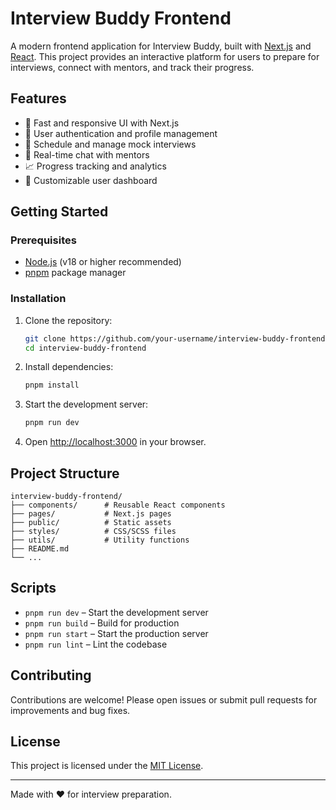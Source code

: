# Interview Buddy Frontend

A modern frontend application for Interview Buddy, built with [Next.js](https://nextjs.org/) and [React](https://react.dev/). This project provides an interactive platform for users to prepare for interviews, connect with mentors, and track their progress.

## Features

- 🚀 Fast and responsive UI with Next.js
- 👤 User authentication and profile management
- 📅 Schedule and manage mock interviews
- 💬 Real-time chat with mentors
- 📈 Progress tracking and analytics
- 🎨 Customizable user dashboard

## Getting Started

### Prerequisites

- [Node.js](https://nodejs.org/) (v18 or higher recommended)
- [pnpm](https://pnpm.io/) package manager

### Installation

1. Clone the repository:
   ```sh
   git clone https://github.com/your-username/interview-buddy-frontend.git
   cd interview-buddy-frontend
   ```

2. Install dependencies:
   ```sh
   pnpm install
   ```

3. Start the development server:
   ```sh
   pnpm run dev
   ```

4. Open [http://localhost:3000](http://localhost:3000) in your browser.

## Project Structure

```
interview-buddy-frontend/
├── components/      # Reusable React components
├── pages/           # Next.js pages
├── public/          # Static assets
├── styles/          # CSS/SCSS files
├── utils/           # Utility functions
├── README.md
└── ...
```

## Scripts

- `pnpm run dev` – Start the development server
- `pnpm run build` – Build for production
- `pnpm run start` – Start the production server
- `pnpm run lint` – Lint the codebase

## Contributing

Contributions are welcome! Please open issues or submit pull requests for improvements and bug fixes.

## License

This project is licensed under the [MIT License](LICENSE).

---

Made with ❤️ for interview preparation.
